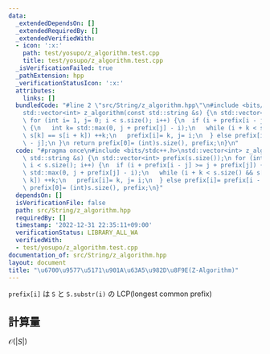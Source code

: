 ```yaml
---
data:
  _extendedDependsOn: []
  _extendedRequiredBy: []
  _extendedVerifiedWith:
  - icon: ':x:'
    path: test/yosupo/z_algorithm.test.cpp
    title: test/yosupo/z_algorithm.test.cpp
  _isVerificationFailed: true
  _pathExtension: hpp
  _verificationStatusIcon: ':x:'
  attributes:
    links: []
  bundledCode: "#line 2 \"src/String/z_algorithm.hpp\"\n#include <bits/stdc++.h>\n\
    std::vector<int> z_algorithm(const std::string &s) {\n std::vector<int> prefix(s.size());\n\
    \ for (int i= 1, j= 0; i < s.size(); i++) {\n  if (i + prefix[i - j] >= j + prefix[j])\
    \ {\n   int k= std::max(0, j + prefix[j] - i);\n   while (i + k < s.size() &&\
    \ s[k] == s[i + k]) ++k;\n   prefix[i]= k, j= i;\n  } else prefix[i]= prefix[i\
    \ - j];\n }\n return prefix[0]= (int)s.size(), prefix;\n}\n"
  code: "#pragma once\n#include <bits/stdc++.h>\nstd::vector<int> z_algorithm(const\
    \ std::string &s) {\n std::vector<int> prefix(s.size());\n for (int i= 1, j= 0;\
    \ i < s.size(); i++) {\n  if (i + prefix[i - j] >= j + prefix[j]) {\n   int k=\
    \ std::max(0, j + prefix[j] - i);\n   while (i + k < s.size() && s[k] == s[i +\
    \ k]) ++k;\n   prefix[i]= k, j= i;\n  } else prefix[i]= prefix[i - j];\n }\n return\
    \ prefix[0]= (int)s.size(), prefix;\n}"
  dependsOn: []
  isVerificationFile: false
  path: src/String/z_algorithm.hpp
  requiredBy: []
  timestamp: '2022-12-31 22:35:11+09:00'
  verificationStatus: LIBRARY_ALL_WA
  verifiedWith:
  - test/yosupo/z_algorithm.test.cpp
documentation_of: src/String/z_algorithm.hpp
layout: document
title: "\u6700\u9577\u5171\u901A\u63A5\u982D\u8F9E(Z-Algorithm)"
---
```

`prefix[i]` は `S` と `S.substr(i)` の LCP(longest common prefix)
## 計算量
$\mathcal{O}(|S|)$